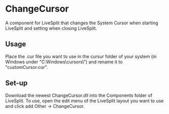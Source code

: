 # ChangeCursor
A component for LiveSplit that changes the System Cursor when starting LiveSplit and setting when closing LiveSplit.

## Usage
Place the .cur file you want to use in the cursur folder of your system (in Windows under "C:Windows\\cursors\\") and rename it to "customCursor.cur".

## Set-up
Download the newest ChangeCursor.dll into the Components folder of LiveSplit.
To use, open the edit menu of the LiveSplit layout you want to use and click add Other -> ChangeCursor.
